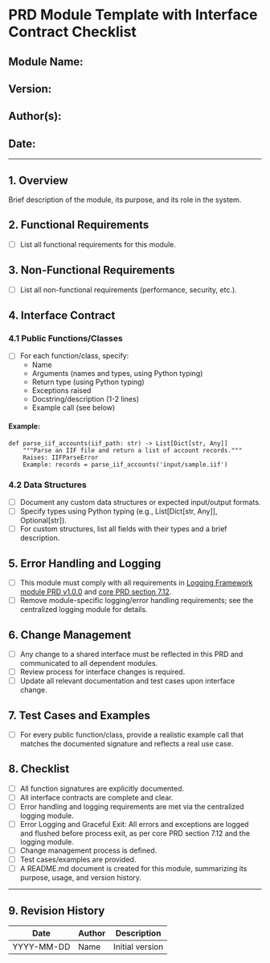 # PRD Module Template with Interface Contract Checklist

## Module Name: 

## Version:

## Author(s): 

## Date: 

---

## 1. Overview
Brief description of the module, its purpose, and its role in the system.

## 2. Functional Requirements
- [ ] List all functional requirements for this module.

## 3. Non-Functional Requirements
- [ ] List all non-functional requirements (performance, security, etc.).

## 4. Interface Contract
### 4.1 Public Functions/Classes
- [ ] For each function/class, specify:
  - Name
  - Arguments (names and types, using Python typing)
  - Return type (using Python typing)
  - Exceptions raised
  - Docstring/description (1-2 lines)
  - Example call (see below)

#### Example:
```
def parse_iif_accounts(iif_path: str) -> List[Dict[str, Any]]
    """Parse an IIF file and return a list of account records."""
    Raises: IIFParseError
    Example: records = parse_iif_accounts('input/sample.iif')
```

### 4.2 Data Structures
- [ ] Document any custom data structures or expected input/output formats.
- [ ] Specify types using Python typing (e.g., List[Dict[str, Any]], Optional[str]).
- [ ] For custom structures, list all fields with their types and a brief description.

## 5. Error Handling and Logging
- [ ] This module must comply with all requirements in [Logging Framework module PRD v1.0.0](logging/module-prd-logging-v1.0.0.md) and [core PRD section 7.12](core-prd-v3.2.0.md#712-logging-and-error-handling).
- [ ] Remove module-specific logging/error handling requirements; see the centralized logging module for details.

## 6. Change Management
- [ ] Any change to a shared interface must be reflected in this PRD and communicated to all dependent modules.
- [ ] Review process for interface changes is required.
- [ ] Update all relevant documentation and test cases upon interface change.

## 7. Test Cases and Examples
- [ ] For every public function/class, provide a realistic example call that matches the documented signature and reflects a real use case.

## 8. Checklist
- [ ] All function signatures are explicitly documented.
- [ ] All interface contracts are complete and clear.
- [ ] Error handling and logging requirements are met via the centralized logging module.
- [ ] Error Logging and Graceful Exit: All errors and exceptions are logged and flushed before process exit, as per core PRD section 7.12 and the logging module.
- [ ] Change management process is defined.
- [ ] Test cases/examples are provided.
- [ ] A README.md document is created for this module, summarizing its purpose, usage, and version history.

---

## 9. Revision History
| Date       | Author      | Description          |
|------------|-------------|----------------------|
| YYYY-MM-DD | Name        | Initial version      |

